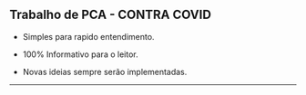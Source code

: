 ## Trabalho de PCA - CONTRA COVID
* Simples para rapido entendimento.

* 100% Informativo para o leitor.

* Novas ideias sempre serão implementadas.

---
